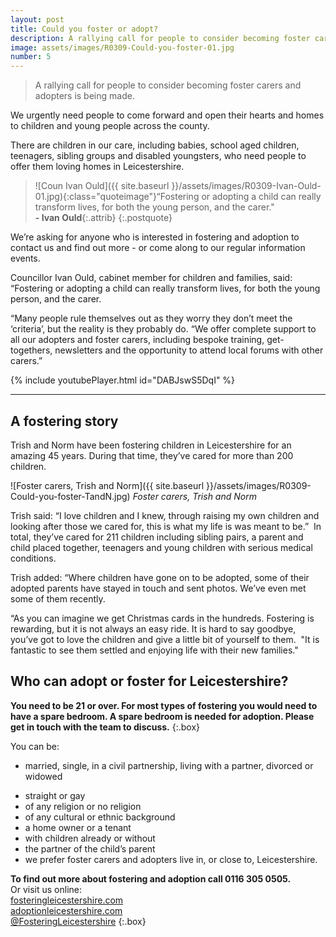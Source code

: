 ```yaml
---
layout: post
title: Could you foster or adopt?
description: A rallying call for people to consider becoming foster carers and adopters is being made.
image: assets/images/R0309-Could-you-foster-01.jpg
number: 5
---
```


> A rallying call for people to consider becoming foster carers and adopters is being made.

We urgently need people to come forward and open their hearts and homes to children and young people across the county.

There are children in our care, including babies, school aged children, teenagers, sibling groups and disabled youngsters, who need people to offer them loving homes in Leicestershire.

> ![Coun Ivan Ould]({{ site.baseurl }}/assets/images/R0309-Ivan-Ould-01.jpg){:class="quoteimage"}“Fostering or adopting a child can really transform lives, for both the young person, and the carer."  
**- Ivan Ould**{:.attrib}
{:.postquote}

We’re asking for anyone who is interested in fostering and adoption to contact us and find out more - or come along to our regular information events.

Councillor Ivan Ould, cabinet member for children and families, said: “Fostering or adopting a child can really transform lives, for both the young person, and the carer.

“Many people rule themselves out as they worry they don’t meet the ‘criteria’, but the reality is they probably do.
“We offer complete support to all our adopters and foster carers, including bespoke training, get-togethers, newsletters and the opportunity to attend local forums with other carers.”

{% include youtubePlayer.html id="DABJswS5DqI" %}  

---

## A fostering story
Trish and Norm have been fostering children in Leicestershire for an amazing 45 years.
During that time, they’ve cared for more than 200 children.

![Foster carers, Trish and Norm]({{ site.baseurl }}/assets/images/R0309-Could-you-foster-TandN.jpg)
*Foster carers, Trish and Norm*

Trish said:  “I love children and I knew, through raising my own children and looking after those we cared for, this is what my life is was meant to be.”  In total, they’ve cared for 211 children including sibling pairs, a parent and child placed together, teenagers and young children with serious medical conditions.

Trish added: “Where children have gone on to be adopted, some of their adopted parents have stayed in touch and sent photos. We’ve even met some of them recently.

“As you can imagine we get Christmas cards in the hundreds. Fostering is rewarding, but it is not always an easy ride. It is hard to say goodbye, you’ve got to love the children and give a little bit of yourself to them.  "It is fantastic to see them settled and enjoying life with their new families." 

## <a class="icon alt fa-question"> Who can adopt or foster for Leicestershire?
**You need to be 21 or over. For most types of fostering you would need to have a spare bedroom. A spare bedroom is needed for adoption. Please get in touch with the team to discuss.**
{:.box}

 <a class="icon alt fa-check"> You can be:

*   married, single, in a civil partnership, living with a partner, divorced or widowed
-   straight or gay
-   of any religion or no religion
-   of any cultural or ethnic background
-   a home owner or a tenant
-   with children already or without
-   the partner of the child’s parent
-   we prefer foster carers and adopters live in, or close to, Leicestershire.

**To find out more about fostering and adoption call 0116 305 0505.**  
Or visit us online:  
[fosteringleicestershire.com](http://www.FosteringLeicestershire.com)  
[adoptionleicestershire.com](http://www.adoptionLeicestershire.com)  
<a href="https://www.facebook.com/FosteringLeicestershire" class="icon fa-facebook"> @FosteringLeicestershire</a>
{:.box}
